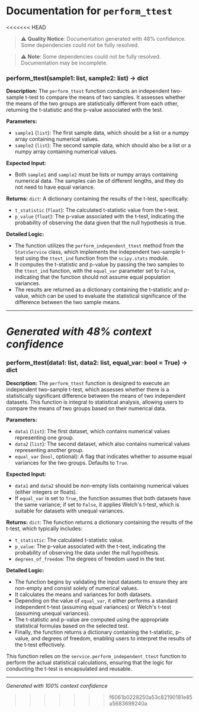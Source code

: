 # Documentation for `perform_ttest`

<<<<<<< HEAD
> ⚠️ **Quality Notice**: Documentation generated with 48% confidence. Some dependencies could not be fully resolved.


> ⚠️ **Note**: Some dependencies could not be fully resolved. Documentation may be incomplete.
### perform_ttest(sample1: list, sample2: list) -> dict

**Description:**
The `perform_ttest` function conducts an independent two-sample t-test to compare the means of two samples. It assesses whether the means of the two groups are statistically different from each other, returning the t-statistic and the p-value associated with the test.

**Parameters:**
- `sample1` (`list`): The first sample data, which should be a list or a numpy array containing numerical values.
- `sample2` (`list`): The second sample data, which should also be a list or a numpy array containing numerical values.

**Expected Input:**
- Both `sample1` and `sample2` must be lists or numpy arrays containing numerical data. The samples can be of different lengths, and they do not need to have equal variance.

**Returns:**
`dict`: A dictionary containing the results of the t-test, specifically:
- `t_statistic` (`float`): The calculated t-statistic value from the t-test.
- `p_value` (`float`): The p-value associated with the t-test, indicating the probability of observing the data given that the null hypothesis is true.

**Detailed Logic:**
- The function utilizes the `perform_independent_ttest` method from the `StatsService` class, which implements the independent two-sample t-test using the `ttest_ind` function from the `scipy.stats` module.
- It computes the t-statistic and p-value by passing the two samples to the `ttest_ind` function, with the `equal_var` parameter set to `False`, indicating that the function should not assume equal population variances.
- The results are returned as a dictionary containing the t-statistic and p-value, which can be used to evaluate the statistical significance of the difference between the two sample means.

---
*Generated with 48% context confidence*
=======
### perform_ttest(data1: list, data2: list, equal_var: bool = True) -> dict

**Description:**
The `perform_ttest` function is designed to execute an independent two-sample t-test, which assesses whether there is a statistically significant difference between the means of two independent datasets. This function is integral to statistical analysis, allowing users to compare the means of two groups based on their numerical data.

**Parameters:**
- `data1` (`list`): The first dataset, which contains numerical values representing one group.
- `data2` (`list`): The second dataset, which also contains numerical values representing another group.
- `equal_var` (`bool`, optional): A flag that indicates whether to assume equal variances for the two groups. Defaults to `True`.

**Expected Input:**
- `data1` and `data2` should be non-empty lists containing numerical values (either integers or floats). 
- If `equal_var` is set to `True`, the function assumes that both datasets have the same variance; if set to `False`, it applies Welch's t-test, which is suitable for datasets with unequal variances.

**Returns:**
`dict`: The function returns a dictionary containing the results of the t-test, which typically includes:
- `t_statistic`: The calculated t-statistic value.
- `p_value`: The p-value associated with the t-test, indicating the probability of observing the data under the null hypothesis.
- `degrees_of_freedom`: The degrees of freedom used in the test.

**Detailed Logic:**
- The function begins by validating the input datasets to ensure they are non-empty and consist solely of numerical values.
- It calculates the means and variances for both datasets.
- Depending on the value of `equal_var`, it either performs a standard independent t-test (assuming equal variances) or Welch's t-test (assuming unequal variances).
- The t-statistic and p-value are computed using the appropriate statistical formulas based on the selected test.
- Finally, the function returns a dictionary containing the t-statistic, p-value, and degrees of freedom, enabling users to interpret the results of the t-test effectively. 

This function relies on the `service.perform_independent_ttest` function to perform the actual statistical calculations, ensuring that the logic for conducting the t-test is encapsulated and reusable.

---
*Generated with 100% context confidence*
>>>>>>> f6061b0228250a53c82190181e85a5683699240a
